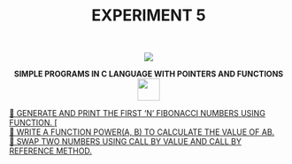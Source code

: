 <h1 align="center">EXPERIMENT 5</h1>
<!-- PROJECT LOGO -->
<br />
<p align="center">
  <a href="https://github.com/DHANOLA/CLASS-NOTIX/edit/root/SEMESTER%201/PROGRAMMING%20AND%20DATA%20STRUCTURES%20LAB/EXPERIMENT%205">
    <img src="https://media.giphy.com/media/efC0bBIS3G2FmgnJGU/giphy.gif" >
  </a>

  

  <p align="center">
  <b> SIMPLE PROGRAMS IN C LANGUAGE WITH POINTERS AND FUNCTIONS <img src="https://media.giphy.com/media/ducsQFMyHcdiTeIcuD/giphy.gif" width="40" height="40" /></b>
    <br />
   
  </p>
</p>



   <a href="https://github.com/DHANOLA/CLASS-NOTIX/blob/root/SEMESTER%201/PROGRAMMING%20AND%20DATA%20STRUCTURES%20LAB/EXPERIMENT%205/QUESTION%201.c" style="color: ">💠 GENERATE AND PRINT THE FIRST ‘N’ FIBONACCI NUMBERS USING FUNCTION. [</a><br />
      <a href="https://github.com/DHANOLA/CLASS-NOTIX/blob/root/SEMESTER%201/PROGRAMMING%20AND%20DATA%20STRUCTURES%20LAB/EXPERIMENT%205/QUESTION%202.c" style="color: ">💠 WRITE A FUNCTION POWER(A, B) TO CALCULATE THE VALUE OF AB. </a><br />
      <a href="https://github.com/DHANOLA/CLASS-NOTIX/blob/root/SEMESTER%201/PROGRAMMING%20AND%20DATA%20STRUCTURES%20LAB/EXPERIMENT%205/QUESTION%203.c" style="color: ">💠 SWAP TWO NUMBERS USING CALL BY VALUE AND CALL BY REFERENCE METHOD. </a><br />
     

